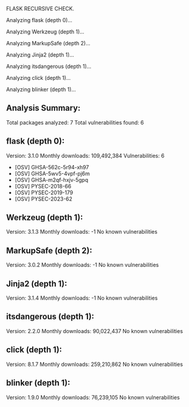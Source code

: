 FLASK RECURSIVE CHECK.

Analyzing flask (depth 0)...

Analyzing Werkzeug (depth 1)...

Analyzing MarkupSafe (depth 2)...

Analyzing Jinja2 (depth 1)...

Analyzing itsdangerous (depth 1)...

Analyzing click (depth 1)...

Analyzing blinker (depth 1)...

Analysis Summary:
--------------------------------------------------
Total packages analyzed: 7
Total vulnerabilities found: 6

flask (depth 0):
----------------------------------------
Version: 3.1.0
Monthly downloads: 109,492,384
Vulnerabilities: 6
- [OSV] GHSA-562c-5r94-xh97
- [OSV] GHSA-5wv5-4vpf-pj6m
- [OSV] GHSA-m2qf-hxjv-5gpq
- [OSV] PYSEC-2018-66
- [OSV] PYSEC-2019-179
- [OSV] PYSEC-2023-62

Werkzeug (depth 1):
----------------------------------------
Version: 3.1.3
Monthly downloads: -1
No known vulnerabilities

MarkupSafe (depth 2):
----------------------------------------
Version: 3.0.2
Monthly downloads: -1
No known vulnerabilities

Jinja2 (depth 1):
----------------------------------------
Version: 3.1.4
Monthly downloads: -1
No known vulnerabilities

itsdangerous (depth 1):
----------------------------------------
Version: 2.2.0
Monthly downloads: 90,022,437
No known vulnerabilities

click (depth 1):
----------------------------------------
Version: 8.1.7
Monthly downloads: 259,210,862
No known vulnerabilities

blinker (depth 1):
----------------------------------------
Version: 1.9.0
Monthly downloads: 76,239,105
No known vulnerabilities
